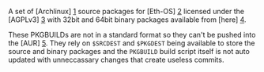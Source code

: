 A set of [Archlinux] [1] source packages for [Eth-OS] [2] licensed under the
[AGPLv3] [3] with 32bit and 64bit binary packages available from [here] [4].

These PKGBUILDs are not in a standard format so they can't be pushed into
the [AUR] [5]. They rely on `$SRCDEST` and `$PKGDEST` being available to
store the source and binary packages and the `PKGBUILD` build script itself
is not auto updated with unneccassary changes that create useless commits.

[1]: http://archlinux.org
[2]: http://eth-os.org
[3]: http://www.gnu.org/licenses/agpl-3.0.txt
[4]: http://pkg.eth-os.org/eth-os
[5]: https://aur.archlinux.org
